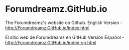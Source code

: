 # Forumdreamz.GitHub.io
The Forumdreamz's website on Github.
English Version - http://Forumdreamz.GitHub.io/index.html

El sitio web de Forumdreamz en GitHub
Versión Español - http://Forumdreamz.GitHub.io/index-sp.html
